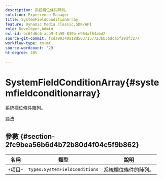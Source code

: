 ```yaml
---
description: 系統欄位條件陣列。
solution: Experience Manager
title: SystemFieldConditionArray
feature: Dynamic Media Classic,SDK/API
role: Developer,Admin
exl-id: bc6fd6c6-acb9-4a90-830b-e964af04abd2
source-git-commit: fcda99340a18d5037157723bb3bdca5fa9df3277
workflow-type: tm+mt
source-wordcount: '29'
ht-degree: 20%

---
```


# SystemFieldConditionArray{#systemfieldconditionarray}

系統欄位條件陣列。

語法

## 參數 {#section-2fc9bea56b6d4b72b80d4f04c5f9b862}

| 名稱 | 類型 | 說明 |
|---|---|---|
| `*`項目`*` | `types:SystemFieldConditions` | 系統欄位條件的陣列。 |

